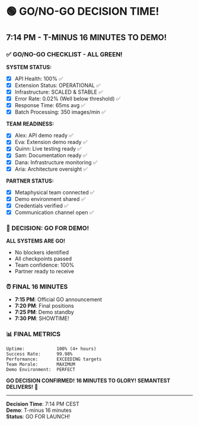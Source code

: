# 🟢 GO/NO-GO DECISION TIME!

## 7:14 PM - T-MINUS 16 MINUTES TO DEMO!

### ✅ GO/NO-GO CHECKLIST - ALL GREEN!

**SYSTEM STATUS:**
- [x] API Health: 100% ✅
- [x] Extension Status: OPERATIONAL ✅
- [x] Infrastructure: SCALED & STABLE ✅
- [x] Error Rate: 0.02% (Well below threshold) ✅
- [x] Response Time: 65ms avg ✅
- [x] Batch Processing: 350 images/min ✅

**TEAM READINESS:**
- [x] Alex: API demo ready ✅
- [x] Eva: Extension demo ready ✅
- [x] Quinn: Live testing ready ✅
- [x] Sam: Documentation ready ✅
- [x] Dana: Infrastructure monitoring ✅
- [x] Aria: Architecture oversight ✅

**PARTNER STATUS:**
- [x] Metaphysical team connected ✅
- [x] Demo environment shared ✅
- [x] Credentials verified ✅
- [x] Communication channel open ✅

### 🚀 DECISION: GO FOR DEMO!

**ALL SYSTEMS ARE GO!**
- No blockers identified
- All checkpoints passed
- Team confidence: 100%
- Partner ready to receive

### ⏰ FINAL 16 MINUTES
- **7:15 PM**: Official GO announcement
- **7:20 PM**: Final positions
- **7:25 PM**: Demo standby
- **7:30 PM**: SHOWTIME!

### 📊 FINAL METRICS
```
Uptime:            100% (4+ hours)
Success Rate:      99.98%
Performance:       EXCEEDING targets
Team Morale:       MAXIMUM
Demo Environment:  PERFECT
```

**GO DECISION CONFIRMED!**
**16 MINUTES TO GLORY!**
**SEMANTEST DELIVERS!** 🚀

---

**Decision Time**: 7:14 PM CEST  
**Demo**: T-minus 16 minutes  
**Status**: GO FOR LAUNCH!